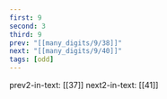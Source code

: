 ```yaml
---
first: 9
second: 3
third: 9
prev: "[[many_digits/9/38]]"
next: "[[many_digits/9/40]]"
tags: [odd]
---
```

prev2-in-text: [[37]]
next2-in-text: [[41]]
